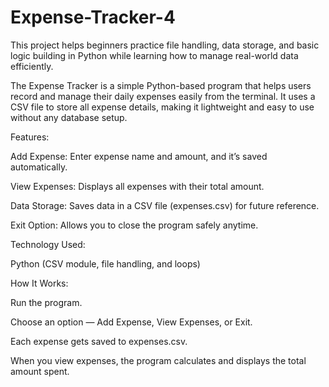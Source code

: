 # Expense-Tracker-4
This project helps beginners practice file handling, data storage, and basic logic building in Python while learning how to manage real-world data efficiently.


The Expense Tracker is a simple Python-based program that helps users record and manage their daily expenses easily from the terminal. It uses a CSV file to store all expense details, making it lightweight and easy to use without any database setup.

Features:

Add Expense: Enter expense name and amount, and it’s saved automatically.

View Expenses: Displays all expenses with their total amount.

Data Storage: Saves data in a CSV file (expenses.csv) for future reference.

Exit Option: Allows you to close the program safely anytime.

Technology Used:

Python (CSV module, file handling, and loops)

How It Works:

Run the program.

Choose an option — Add Expense, View Expenses, or Exit.

Each expense gets saved to expenses.csv.

When you view expenses, the program calculates and displays the total amount spent.
